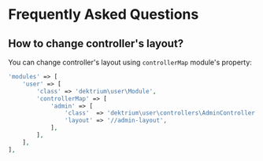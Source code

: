 # Frequently Asked Questions

## How to change controller's layout?

You can change controller's layout using `controllerMap` module's property:

```php
'modules' => [
    'user' => [
        'class' => 'dektrium\user\Module',
        'controllerMap' => [
            'admin' => [
                'class'  => 'dektrium\user\controllers\AdminController',
                'layout' => '//admin-layout',
            ],
        ],
    ],
],
```